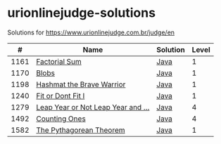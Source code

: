 urionlinejudge-solutions
========================

Solutions for https://www.urionlinejudge.com.br/judge/en

| #    | Name | Solution | Level |
| ---- | ---- | -------- | ----- |
| 1161 | [Factorial Sum](https://www.urionlinejudge.com.br/judge/en/problems/view/1161) | [Java](./1161.FactorialSum/Main.java) | 1
| 1170 | [Blobs](https://www.urionlinejudge.com.br/judge/en/problems/view/1170) | [Java](./1170.Blobs/Main.java) | 1
| 1198 | [Hashmat the Brave Warrior](https://www.urionlinejudge.com.br/judge/en/problems/view/1198) | [Java](./1198.HashmatTheBraveWarrior/Main.java) | 1
| 1240 | [Fit or Dont Fit I](https://www.urionlinejudge.com.br/judge/en/problems/view/1240) | [Java](./1240.FitOrDontFitI/Main.java) | 1
| 1279 | [Leap Year or Not Leap Year and …](https://www.urionlinejudge.com.br/judge/en/problems/view/1279) | [Java](./1279.LeapYearOrNotLeapYearAnd/Main.java) | 4
| 1492 | [Counting Ones](https://www.urionlinejudge.com.br/judge/en/problems/view/1492) | [Java](./1492.CountingOnes/Main.java) | 4
| 1582 | [The Pythagorean Theorem](https://www.urionlinejudge.com.br/judge/en/problems/view/1582) | [Java](./1582.ThePythagoreanTheorem/Main.java) | 1
